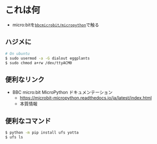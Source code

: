 # これは何

- micro:bitを[`bbcmicrobit/micropython`](https://github.com/bbcmicrobit/micropython)で触る

## ハジメに

```bash
# On ubuntu
$ sudo usermod -a -G dialout eggplants
$ sudo chmod a+rw /dev/ttyACM0
```

## 便利なリンク

- BBC micro:bit MicroPython ドキュメンテーション
  - <https://microbit-micropython.readthedocs.io/ja/latest/index.html>
  - 本質情報

## 便利なコマンド

```bash
$ python -m pip install ufs yotta
$ ufs ls
```
